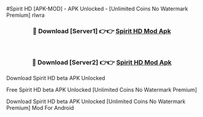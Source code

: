 #Spirit HD [APK-MOD] - APK Unlocked - [Unlimited Coins No Watermark Premium] rlwra



<div align="center">

<h3>🔴 Download [Server1] 👉👉 <a href="https://momento.my/?title=Spirit_HD">Spirit HD Mod Apk</a></h3><br>

<h3>🔴 Download [Server2] 👉👉 <a href="https://momento.my/?title=Spirit_HD">Spirit HD Mod Apk</a></h3>
</div>



Download Spirit HD beta APK Unlocked

Free Spirit HD beta APK Unlocked [Unlimited Coins No Watermark Premium]

Download Spirit HD beta APK Unlocked [Unlimited Coins No Watermark Premium] Mod For Android

